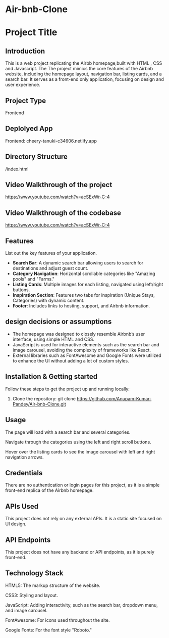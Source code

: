 # Air-bnb-Clone

# Project Title

## Introduction
This is a web project replicating the Airbb homepage,built with HTML , CSS and Javascript. The The project mimics the core features of the Airbnb website, including the homepage layout, navigation bar, listing cards, and a search bar. It serves as a front-end only application, focusing on design and user experience.

## Project Type
Frontend

## Deplolyed App
Frontend: cheery-tanuki-c34606.netlify.app


## Directory Structure
/index.html

## Video Walkthrough of the project
https://www.youtube.com/watch?v=acSExWr-C-4

## Video Walkthrough of the codebase
https://www.youtube.com/watch?v=acSExWr-C-4

## Features
List out the key features of your application.

- **Search Bar**: A dynamic search bar allowing users to search for destinations and adjust guest count.
- **Category Navigation**: Horizontal scrollable categories like "Amazing pools" and "Farms."
- **Listing Cards**: Multiple images for each listing, navigated using left/right buttons.
- **Inspiration Section**: Features two tabs for inspiration (Unique Stays, Categories) with dynamic content.
- **Footer**: Includes links to hosting, support, and Airbnb information.

## design decisions or assumptions
- The homepage was designed to closely resemble Airbnb’s user interface, using simple HTML and CSS.
- JavaScript is used for interactive elements such as the search bar and image carousel, avoiding the complexity of frameworks like React.
- External libraries such as FontAwesome and Google Fonts were utilized to enhance the UI without adding a lot of custom styles.

## Installation & Getting started
Follow these steps to get the project up and running locally:

1. Clone the repository:
 git clone  https://github.com/Anupam-Kumar-Pandey/Air-bnb-Clone.git

## Usage
The page will load with a search bar and several categories.

Navigate through the categories using the left and right scroll buttons.

Hover over the listing cards to see the image carousel with left and right navigation arrows.

## Credentials
There are no authentication or login pages for this project, as it is a simple front-end replica of the Airbnb homepage.

## APIs Used
This project does not rely on any external APIs. It is a static site focused on UI design.

## API Endpoints
This project does not have any backend or API endpoints, as it is purely front-end.


## Technology Stack
HTML5: The markup structure of the website.

CSS3: Styling and layout.

JavaScript: Adding interactivity, such as the search bar, dropdown menu, and image carousel.

FontAwesome: For icons used throughout the site.

Google Fonts: For the font style "Roboto."